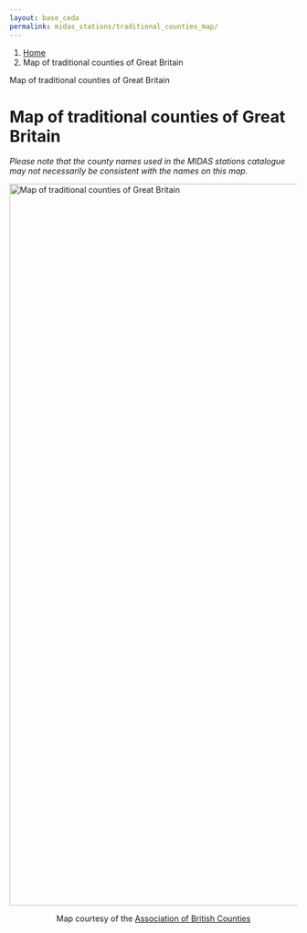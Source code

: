 ```yaml
---
layout: base_ceda
permalink: midas_stations/traditional_counties_map/
---
```


<div class="container">

      

    

    


<ol class="breadcrumb">
<li class="breadcrumb-item" id="breadcrumb-menu-home"><a href="/">Home</a></li><li class="breadcrumb-item" id="breadcrumb-menu-midas_stations-traditional_counties_map">Map of traditional counties of Great Britain</li>
</ol>
        
    

    



    

    
    

<div class="row">
<div class="col-md-12">
                
                    





<form style="display:none;" class="editable-form" method="post" action="/edit/" id="39a56629-c98b-4f5d-95fb-9e02b7841ff8">
    <input type="hidden" name="csrfmiddlewaretoken" value="SiEynXbyDvmaJyd1iSu6OyYeU3c6LFkxwf5L4r5V1jiIDRwfX9XGBW1mbUn8Id4N">
    
<p>
<label for="content-39a56629-c98b-4f5d-95fb-9e02b7841ff8">Content:</label><br>
        
</p>
    
<p style="display:none;">
        <label for="app-39a56629-c98b-4f5d-95fb-9e02b7841ff8">App:</label><br><input type="hidden" name="app" value="pages" class=" charfield" id="app-39a56629-c98b-4f5d-95fb-9e02b7841ff8">
        
</p>
    
<p style="display:none;">
        <label for="model-39a56629-c98b-4f5d-95fb-9e02b7841ff8">Model:</label><br><input type="hidden" name="model" value="richtextpage" class=" charfield" id="model-39a56629-c98b-4f5d-95fb-9e02b7841ff8">
        
</p>
    
<p style="display:none;">
        <label for="id-39a56629-c98b-4f5d-95fb-9e02b7841ff8">Id:</label><br><input type="hidden" name="id" value="12" class=" charfield" id="id-39a56629-c98b-4f5d-95fb-9e02b7841ff8">
        
</p>
    
<p style="display:none;">
        <label for="fields-39a56629-c98b-4f5d-95fb-9e02b7841ff8">Fields:</label><br><input type="hidden" name="fields" value="content" class=" charfield" id="fields-39a56629-c98b-4f5d-95fb-9e02b7841ff8">
        
</p>
    
<input type="submit" value="Save" class="btn btn-primary btn-lg">
    <input type="button" value="Cancel" class="btn btn-default btn-lg">
</form>


<div class="editable-original">
<p>Map of traditional counties of Great Britain</p>
<h1>Map of traditional counties of Great Britain</h1>
<p><em>Please note that the county names used in the MIDAS stations catalogue may not necessarily be consistent with the names on this map.</em></p>
<p><img alt="Map of traditional counties of Great Britain" height="1264" src="{{site.baseurl}}/static/traditional_counties_map-797x1264.gif" width="797"></p>
<center>Map courtesy of the <a href="http://www.abcounties.co.uk">Association of British Counties</a></center>
</div>


<a style="visibility:hidden;" class="editable-link" href="#" rel="#39a56629-c98b-4f5d-95fb-9e02b7841ff8">Edit</a>


<div style="visibility:hidden;" class="editable-highlight"></div>



